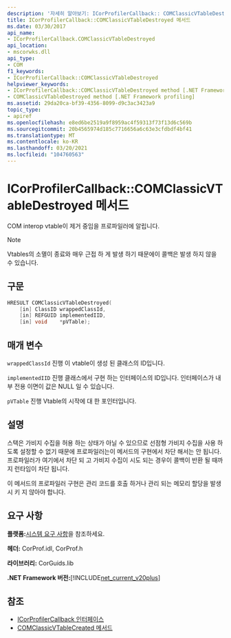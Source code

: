 ```yaml
---
description: '자세히 알아보기: ICorProfilerCallback:: COMClassicVTableDestroyed 메서드'
title: ICorProfilerCallback::COMClassicVTableDestroyed 메서드
ms.date: 03/30/2017
api_name:
- ICorProfilerCallback.COMClassicVTableDestroyed
api_location:
- mscorwks.dll
api_type:
- COM
f1_keywords:
- ICorProfilerCallback::COMClassicVTableDestroyed
helpviewer_keywords:
- ICorProfilerCallback::COMClassicVTableDestroyed method [.NET Framework profiling]
- COMClassicVTableDestroyed method [.NET Framework profiling]
ms.assetid: 29da20ca-bf39-4356-8099-d9c3ac3423a9
topic_type:
- apiref
ms.openlocfilehash: e8ed6be2519a9f8959ac4f59313f73f13d6c569b
ms.sourcegitcommit: 20b4565974d185c7716656a6c63e3cfdbdf4bf41
ms.translationtype: MT
ms.contentlocale: ko-KR
ms.lasthandoff: 03/20/2021
ms.locfileid: "104760563"
---
```

# <a name="icorprofilercallbackcomclassicvtabledestroyed-method"></a>ICorProfilerCallback::COMClassicVTableDestroyed 메서드

COM interop vtable이 제거 중임을 프로파일러에 알립니다.  
  
> [!NOTE]
> Vtables의 소멸이 종료와 매우 근접 하 게 발생 하기 때문에이 콜백은 발생 하지 않을 수 있습니다.  
  
## <a name="syntax"></a>구문  
  
```cpp  
HRESULT COMClassicVTableDestroyed(  
    [in] ClassID wrappedClassId,  
    [in] REFGUID implementedIID,  
    [in] void    *pVTable);  
```  
  
## <a name="parameters"></a>매개 변수

`wrappedClassId` 진행 이 vtable이 생성 된 클래스의 ID입니다.

`implementedIID` 진행 클래스에서 구현 하는 인터페이스의 ID입니다. 인터페이스가 내부 전용 이면이 값은 NULL 일 수 있습니다.

`pVTable` 진행 Vtable의 시작에 대 한 포인터입니다.

## <a name="remarks"></a>설명  

 스택은 가비지 수집을 허용 하는 상태가 아닐 수 있으므로 선점형 가비지 수집을 사용 하도록 설정할 수 없기 때문에 프로파일러는이 메서드의 구현에서 차단 해서는 안 됩니다. 프로파일러가 여기에서 차단 되 고 가비지 수집이 시도 되는 경우이 콜백이 반환 될 때까지 런타임이 차단 됩니다.  
  
 이 메서드의 프로파일러 구현은 관리 코드를 호출 하거나 관리 되는 메모리 할당을 발생 시 키 지 않아야 합니다.  
  
## <a name="requirements"></a>요구 사항  

 **플랫폼:**[시스템 요구 사항](../../get-started/system-requirements.md)을 참조하세요.  
  
 **헤더:** CorProf.idl, CorProf.h  
  
 **라이브러리:** CorGuids.lib  
  
 **.NET Framework 버전:**[!INCLUDE[net_current_v20plus](../../../../includes/net-current-v20plus-md.md)]  
  
## <a name="see-also"></a>참조

- [ICorProfilerCallback 인터페이스](icorprofilercallback-interface.md)
- [COMClassicVTableCreated 메서드](icorprofilercallback-comclassicvtablecreated-method.md)
